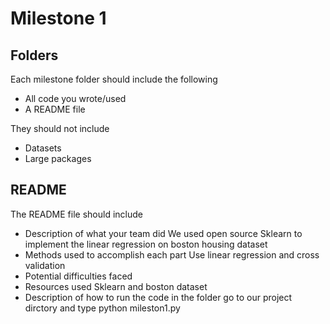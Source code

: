 Milestone 1
===========

Folders
-------

Each milestone folder should include the following

* All code you wrote/used
* A README file

They should not include

* Datasets
* Large packages

README
------

The README file should include

* Description of what your team did
We used open source Sklearn to implement the linear regression on boston housing dataset
* Methods used to accomplish each part
Use linear regression and cross validation
* Potential difficulties faced
* Resources used
Sklearn and boston dataset
* Description of how to run the code in the folder
go to our project dirctory and type python mileston1.py
